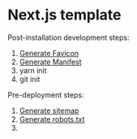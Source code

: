 # Next.js template

Post-installation development steps:

1. [Generate Favicon](https://realfavicongenerator.net/)
2. [Generate Manifest](https://tomitm.github.io/appmanifest/)
3. yarn init
4. git init

Pre-deployment steps:

1. [Generate sitemap](https://www.xml-sitemaps.com/)
2. [Generate robots.txt](https://www.seoptimer.com/robots-txt-generator)
3.
